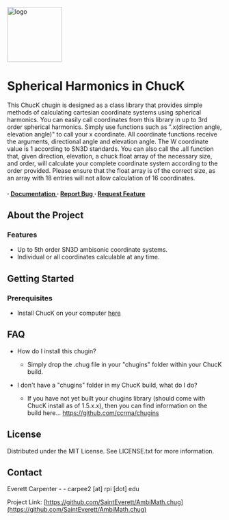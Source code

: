 <img src=https://chuck.cs.princeton.edu/doc/images/chuck-logo2023w.png alt="logo" width=128 height=128 />

<h1>Spherical Harmonics in ChucK</h1>
<p>This ChucK chugin is designed as a class library that provides simple methods of calculating cartesian coordinate systems using spherical harmonics. You can easily call coordinates from this library in up to 3rd order spherical harmonics. Simply use functions such as ".x(direction angle, elevation angle)" to call your x coordinate. All coordinate functions receive the arguments, directional angle and elevation angle. The W coordinate value is 1 according to SN3D standards. You can also call the .all function that, given direction, elevation, a chuck float array of the necessary size, and order, will calculate your complete coordinate system according to the order provided. Please ensure that the float array is of the correct size, as an array with 18 entries will not allow calculation of 16 coordinates.</p>

<h4> <span> · </span> <a href="https://github.com/SaintEverett/AmbiMath.chug/blob/master/README.md"> Documentation </a> <span> · </span> <a href="https://github.com/SaintEverett/AmbiMath.chug/issues"> Report Bug </a> <span> · </span> <a href="https://github.com/SaintEverett/AmbiMath.chug/issues"> Request Feature </a> </h4>


</div>

## About the Project

### Features
- Up to 5th order SN3D ambisonic coordinate systems.
- Individual or all coordinates calculable at any time.


## Getting Started

### Prerequisites

- Install ChucK on your computer <a href="https://chuck.stanford.edu/">here</a>


## FAQ

- How do I install this chugin?
  - Simply drop the .chug file in your "chugins" folder within your ChucK build.

- I don't have a "chugins" folder in my ChucK build, what do I do?
  - If you have not yet built your chugins library (should come with ChucK install as of 1.5.x.x), then you can find information on the build here... https://github.com/ccrma/chugins


## License

Distributed under the MIT License. See LICENSE.txt for more information.

## Contact

Everett Carpenter - - carpee2 [at] rpi [dot] edu

Project Link: [https://github.com/SaintEverett/AmbiMath.chug](https://github.com/SaintEverett/AmbiMath.chug)

